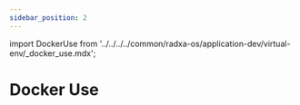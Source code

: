 ```yaml
---
sidebar_position: 2
---
```


import DockerUse from '../../../../common/radxa-os/application-dev/virtual-env/\_docker_use.mdx';

# Docker Use

<DockerUse />
